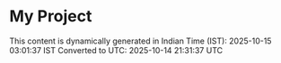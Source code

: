 # My Project

This content is dynamically generated in Indian Time (IST): 2025-10-15 03:01:37 IST
Converted to UTC: 2025-10-14 21:31:37 UTC
